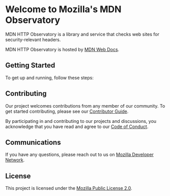 # Welcome to Mozilla's MDN Observatory

MDN HTTP Observatory is a library and service that checks web sites for security-relevant headers.

MDN HTTP Observatory is hosted by [MDN Web Docs](https://github.com/mdn).

## Getting Started

To get up and running, follow these steps:

<!--

TODO:

Include enough details to get started using the project here and link to other docs with more detail as needed.
This should look like:

- quick installation/build instructions
- a few simple examples of use

More detailed build instructions (e.g., prerequisites and testing hints) should be in the CONTRIBUTING.md file.
-->

## Contributing

Our project welcomes contributions from any member of our community.
To get started contributing, please see our [Contributor Guide](CONTRIBUTING.md).

By participating in and contributing to our projects and discussions, you acknowledge that you have read and agree to our [Code of Conduct](CODE_OF_CONDUCT.md).

<!-- ## Resources

For more information about MDN HTTP Observatory, see the following resources: -->

<!-- [TODO: Add links to other helpful information (roadmap, docs, website, etc.)] -->

## Communications

If you have any questions, please reach out to us on [Mozilla Developer Network](https://developer.mozilla.org).

<!--

TODO:

Details (with links) to meetings, mailing lists, Slack, and any other communication channels]

- User Mailing List:
- Developer Mailing List:
- Slack Channel:
- Public Meeting Schedule and Links:
- Social Media:

-->

## License

This project is licensed under the [Mozilla Public License 2.0](LICENSE).

<!--

We generally use the Mozilla Public License 2.0 and CCSA 2.5 licenses for our projects, see: https://github.com/mdn/content/blob/main/LICENSE.md.

This template is on based on the [CNCF project template](https://github.com/cncf/project-template) distributed under an [Apache license 2.0](https://github.com/cncf/project-template/blob/main/LICENSE).

-->
